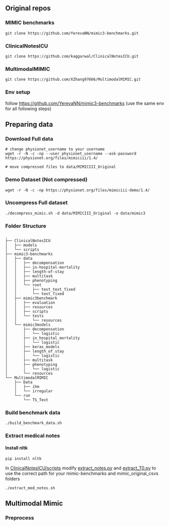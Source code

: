 ## Original repos

### MIMIC benchmarks

`
git clone https://github.com/YerevaNN/mimic3-benchmarks.git
`

### ClinicalNotesICU

`
git clone https://github.com/kaggarwal/ClinicalNotesICU.git
`

### MultimodalMIMIC

`
git clone https://github.com/XZhang97666/MultimodalMIMIC.git
`

### Env setup

follow https://github.com/YerevaNN/mimic3-benchmarks (use the same env for all following steps)

## Preparing data

### Download Full data

``` shell
# change physionet_username to your username
wget -r -N -c -np --user physionet_username --ask-password https://physionet.org/files/mimiciii/1.4/

# move compressed files to data/MIMICIII_Original
```

### Demo Dataset (Not compressed)

``` shell
wget -r -N -c -np https://physionet.org/files/mimiciii-demo/1.4/
```

### Uncompress Full dataset

``` shell
./decompress_mimic.sh -d data/MIMICIII_Original -o data/mimic3
```

### Folder Structure

```
.
├── ClinicalNotesICU
│   ├── models
│   └── scripts
├── mimic3-benchmarks
│   ├── data
│   │   ├── decompensation
│   │   ├── in-hospital-mortality
│   │   ├── length-of-stay
│   │   ├── multitask
│   │   ├── phenotyping
│   │   └── root
│   │       ├── test_text_fixed
│   │       └── text_fixed
│   ├── mimic3benchmark
│   │   ├── evaluation
│   │   ├── resources
│   │   ├── scripts
│   │   └── tests
│   │       └── resources
│   └── mimic3models
│       ├── decompensation
│       │   └── logistic
│       ├── in_hospital_mortality
│       │   └── logistic
│       ├── keras_models
│       ├── length_of_stay
│       │   └── logistic
│       ├── multitask
│       ├── phenotyping
│       │   └── logistic
│       └── resources
└── MultimodalMIMIC
    ├── Data
    │   ├── ihm
    │   └── irregular
    └── run
        └── TS_Text
```

### Build benchmark data

``` shell
./build_benchmark_data.sh
```

### Extract medical notes

#### Install nltk

`
pip install nltk
`

In [ClinicalNotesICU/scripts](ClinicalNotesICU/scripts)
modify [extract_notes.py](ClinicalNotesICU/scripts/extract_notes.py)
and [extract_T0.py](ClinicalNotesICU/scripts/extract_T0.py) to use the correct path for your mimic-benchmarks and
mimic_original_csvs folders

```shell
./extract_med_notes.sh
```

## Multimodal Mimic

### Preprocess



